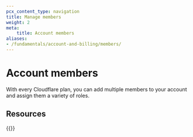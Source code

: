 ```yaml
---
pcx_content_type: navigation
title: Manage members
weight: 2
meta:
    title: Account members
aliases:
- /fundamentals/account-and-billing/members/
---
```


# Account members

With every Cloudflare plan, you can add multiple members to your account and assign them a variety of roles.

## Resources

{{<directory-listing showDescriptions=true >}}